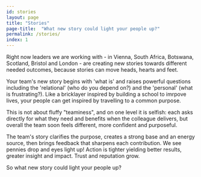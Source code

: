 ```yaml
---
id: stories
layout: page
title: "Stories"
page-title:  "What new story could light your people up?"
permalink: /stories/
index: 1
---
```


Right now leaders we are working with - in Vienna, South Africa, Botswana, Scotland, Bristol and London - are creating new stories towards different needed outcomes, because stories can move heads, hearts and feet. 

Your team's new story begins with 'what is' and raises powerful questions including the 'relational' (who do you depend on?) and the 'personal' (what is frustrating?). Like a bricklayer inspired by building a school to imrpove lives, your people can get inspired by travelling to a common purpose.

This is not about fluffy "teaminess", and on one level it is selfish: each asks directly for what they need and benefits when the colleague delivers, but overall the team soon feels different, more confident and purposeful. 

The team's story clarifies the purpose, creates a strong base and an energy source, then brings feedback that sharpens each contribution. We see pennies drop and eyes light up! Action is tighter yielding better results, greater insight and impact. Trust and reputation grow.

So what new story could light your people up? 

